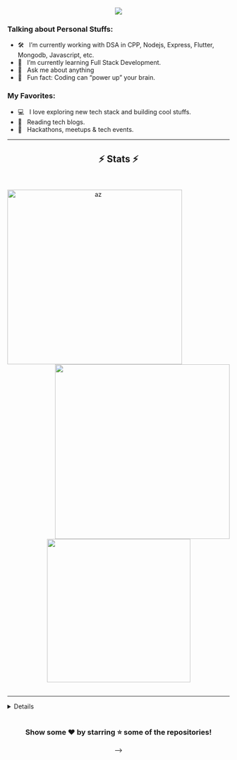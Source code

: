 <h1 align="center">
  <a href="https://git.io/typing-svg">
    <img src="https://readme-typing-svg.herokuapp.com/?lines=Hey+%F0%9F%91%8B,I%27m+Az...;Nice+to+see+you+stranger....!&size=25">
  </a>
</h1>

### Talking about Personal Stuffs:

- 🛠 &nbsp; I’m currently working with DSA in CPP, Nodejs, Express, Flutter, Mongodb, Javascript, etc.
- 🚀 &nbsp; I’m currently learning Full Stack Development.
- 💬 &nbsp; Ask me about anything 
- 👾 &nbsp; Fun fact: Coding can “power up” your brain.


### My Favorites:

- 💻 &nbsp; I love exploring new tech stack and building cool stuffs.
- 📰 &nbsp; Reading tech blogs.
- 🍕 &nbsp; Hackathons, meetups & tech events.


<hr>

<h2 align="center">⚡ Stats ⚡</h2>
<br>
<p align=center>
  <div align=center>
    <a href="https://github.com/azraft277/github-readme-streak-stats" title="Go to Source">
      <img align="left" width=396 src="https://github-readme-streak-stats.herokuapp.com/?user=joeljsv&theme=react&border=61dafb&hide_border=true" alt="az" />
    </a>
    <a href="https://github.com/azrafr277/github-readme-stats" title="Go to Source">
      <img align="right" width=396 src="https://github-readme-stats.vercel.app/api?username=joeljsv&count_private=true&show_icons=true&theme=react&border_color=61dafb&hide_border=true" />
    </a>
  </div>
  <br><br><br><br><br><br><br><br><br>
  <div align=center>
    <a href="https://github.com/anuraghazra/github-readme-stats">
      <img width=325 align="center" src="https://github-readme-stats.vercel.app/api/top-langs/?username=joeljsv&hide=powershell,Mathematica,Ruby,CMake,Objective-C%2b%2b,Cuda&title_color=61dafb&text_color=ffffff&icon_color=61dafb&bg_color=20232a&langs_count=8&layout=compact&border_color=61dafb&hide_border=true" />
    </a>
  </div>
  <br>
<!--   <img src="https://activity-graph.herokuapp.com/graph?username=joeljsv&theme=react-dark&bg_color=20232a&hide_border=true" width="100%"/> -->
</p>

<hr>
<details>	
  <br />
  	
</details>

#

<div align="center">

### Show some ❤️  by starring ⭐️ some of the repositories!

-->


<!---

--->
